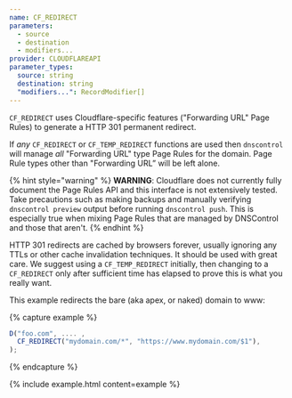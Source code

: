 ```yaml
---
name: CF_REDIRECT
parameters:
  - source
  - destination
  - modifiers...
provider: CLOUDFLAREAPI
parameter_types:
  source: string
  destination: string
  "modifiers...": RecordModifier[]
---
```


`CF_REDIRECT` uses Cloudflare-specific features ("Forwarding URL" Page Rules) to
generate a HTTP 301 permanent redirect.

If _any_ `CF_REDIRECT` or `CF_TEMP_REDIRECT` functions are used then
`dnscontrol` will manage _all_ "Forwarding URL" type Page Rules for the domain.
Page Rule types other than "Forwarding URL” will be left alone.

{% hint style="warning" %}
**WARNING**: Cloudflare does not currently fully document the Page Rules API and
this interface is not extensively tested. Take precautions such as making
backups and manually verifying `dnscontrol preview` output before running
`dnscontrol push`. This is especially true when mixing Page Rules that are
managed by DNSControl and those that aren't.
{% endhint %}

HTTP 301 redirects are cached by browsers forever, usually ignoring any TTLs or
other cache invalidation techniques. It should be used with great care. We
suggest using a `CF_TEMP_REDIRECT` initially, then changing to a `CF_REDIRECT`
only after sufficient time has elapsed to prove this is what you really want.

This example redirects the bare (aka apex, or naked) domain to www:

{% capture example %}
```js
D("foo.com", .... ,
  CF_REDIRECT("mydomain.com/*", "https://www.mydomain.com/$1"),
);
```
{% endcapture %}

{% include example.html content=example %}
